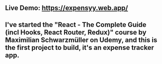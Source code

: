 ## Live Demo: https://expensyy.web.app/

## I've started the "React - The Complete Guide (incl Hooks, React Router, Redux)" course by Maximilian Schwarzmüller on Udemy, and this is the first project to build, it's an expense tracker app.

